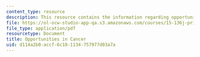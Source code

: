 ```yaml
---
content_type: resource
description: This resource contains the information regarding opportunities in cancer
file: https://ol-ocw-studio-app-qa.s3.amazonaws.com/courses/15-136j-principles-and-practice-of-drug-development-fall-2013/d114a2b0accf6c181134757977d03a7a_MIT15_136JF13_Opp_Cancer.pdf
file_type: application/pdf
resourcetype: Document
title: Opportunities in Cancer
uid: d114a2b0-accf-6c18-1134-757977d03a7a
---
```

